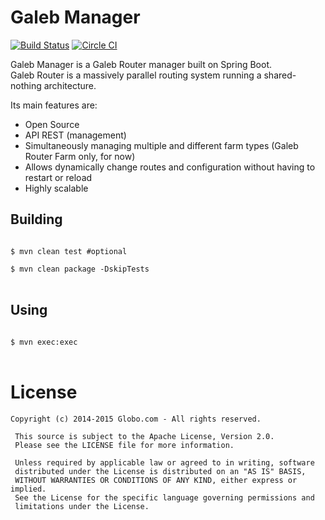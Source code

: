 Galeb Manager
===========================
[![Build Status](https://travis-ci.org/galeb/galeb-manager.svg)](https://travis-ci.org/galeb/galeb-manager)
[![Circle CI](https://circleci.com/gh/galeb/galeb-manager.svg?style=svg)](https://circleci.com/gh/galeb/galeb-manager)

Galeb Manager is a Galeb Router manager built on Spring Boot.<br/>
Galeb Router is a massively parallel routing system running a shared-nothing architecture.

Its main features are:
* Open Source
* API REST (management)
* Simultaneously managing multiple and different farm types (Galeb Router Farm only, for now)
* Allows dynamically change routes and configuration without having to restart or reload
* Highly scalable

Building
-----

<code>
$ mvn clean test #optional
</code>

<code>
$ mvn clean package -DskipTests
</code><br/>

Using
-----

<code>
$ mvn exec:exec
</code><br/>

# License

```Copyright
Copyright (c) 2014-2015 Globo.com - All rights reserved.

 This source is subject to the Apache License, Version 2.0.
 Please see the LICENSE file for more information.

 Unless required by applicable law or agreed to in writing, software
 distributed under the License is distributed on an "AS IS" BASIS,
 WITHOUT WARRANTIES OR CONDITIONS OF ANY KIND, either express or implied.
 See the License for the specific language governing permissions and
 limitations under the License.
 ```
